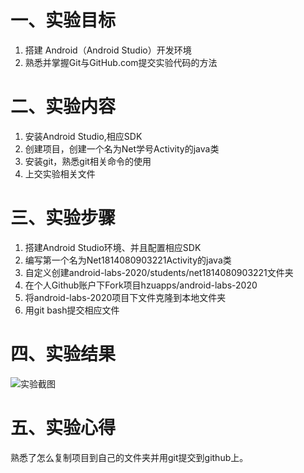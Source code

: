 # 一、实验目标

1. 搭建 Android（Android Studio）开发环境
2. 熟悉并掌握Git与GitHub.com提交实验代码的方法

# 二、实验内容

1. 安装Android Studio,相应SDK
2. 创建项目，创建一个名为Net学号Activity的java类
3. 安装git，熟悉git相关命令的使用
4. 上交实验相关文件  

# 三、实验步骤

1. 搭建Android Studio环境、并且配置相应SDK
2. 编写第一个名为Net1814080903221Activity的java类
3. 自定义创建android-labs-2020/students/net1814080903221文件夹
4. 在个人Github账户下Fork项目hzuapps/android-labs-2020
5. 将android-labs-2020项目下文件克隆到本地文件夹
6. 用git bash提交相应文件

# 四、实验结果
![实验截图](https://raw.githubusercontent.com/TiAmo825/android-labs-2020/master/students/net1814080903221/lab1.jpg)

# 五、实验心得
熟悉了怎么复制项目到自己的文件夹并用git提交到github上。
